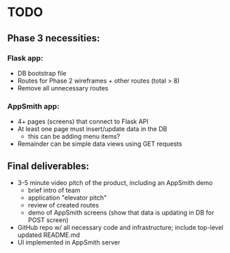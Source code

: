 # TODO

## Phase 3 necessities:

### Flask app:

- DB bootstrap file
- Routes for Phase 2 wireframes + other routes (total > 8)
- Remove all unnecessary routes

### AppSmith app:
- 4+ pages (screens) that connect to Flask API
- At least one page must insert/update data in the DB
    - this can be adding menu items?
- Remainder can be simple data views using GET requests

## Final deliverables:
- 3-5 minute video pitch of the product, including an AppSmith demo
    - brief intro of team
    - application "elevator pitch"
    - review of created routes
    - demo of AppSmith screens (show that data is updating in DB for POST screen)
- GitHub repo w/ all necessary code and infrastructure; include top-level updated README.md 
- UI implemented in AppSmith server